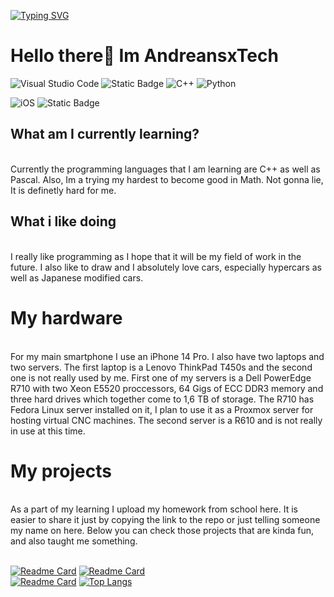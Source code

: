 [![Typing SVG](https://readme-typing-svg.demolab.com?font=Fira+Code&pause=1000&color=F7C967&width=435&lines=Welcome+to+my+profile)](https://git.io/typing-svg)
# Hello there👋 Im AndreansxTech
![Visual Studio Code](https://img.shields.io/badge/Visual%20Studio%20Code-0078d7.svg?style=for-the-badge&logo=visual-studio-code&logoColor=white)
<img alt="Static Badge" src="https://img.shields.io/badge/Code%3A%3Ablocks-white?style=for-the-badge&logo=Code%3A%3ABlocks">
![C++](https://img.shields.io/badge/c++-%2300599C.svg?style=for-the-badge&logo=c%2B%2B&logoColor=white)
![Python](https://img.shields.io/badge/python-3670A0?style=for-the-badge&logo=python&logoColor=ffdd54)
<!--- <img alt="Static Badge" src="https://img.shields.io/badge/PASCAL-yellow?style=for-the-badge">--->
![iOS](https://img.shields.io/badge/iOS-000000?style=for-the-badge&logo=ios&logoColor=white)
<img alt="Static Badge" src="https://img.shields.io/badge/Telegram-white?style=for-the-badge&logo=Telegram&link=web.telegram.org%2FKoliberekart">

## What am I currently learning?
</br>Currently the programming languages that I am learning are C++ as well as Pascal. Also, Im a
trying my hardest to become good in Math. Not gonna lie, It is definetly hard for me.</br>
## What i like doing
</br>I really like programming as I hope that it will be my field of work in the future. I also like to draw and I absolutely love cars, especially hypercars as well as Japanese modified cars. </br>

# My hardware
</br> For my main smartphone I use an iPhone 14 Pro. I also have two laptops and two servers. The first laptop is a Lenovo ThinkPad T450s and the second one is not really used by me. First one of my servers is a Dell PowerEdge R710 with two Xeon E5520 proccessors, 64 Gigs of ECC DDR3 memory and three hard drives which together come to 1,6 TB of storage. The R710 has Fedora Linux server installed on it, I plan to use it as a Proxmox server for hosting virtual CNC machines. The second server is a R610 and is not really in use at this time.

# My projects
</br>As a part of my learning I upload my homework from school here. It is easier to share it just by copying the link to the repo or just telling someone my name on here. Below you can check those projects that are kinda fun, and also taught me something.</br></br>


[![Readme Card](https://github-readme-stats.vercel.app/api/pin/?username=AndreansxTech&repo=switch-kalkulator&theme=merko)](https://github.com/AndreansxTech/Ka1kulat0r)
[![Readme Card](https://github-readme-stats.vercel.app/api/pin/?username=AndreansxTech&repo=triCalc&theme=merko)](https://github.com/AndreansxTech/triCalc)</br>
[![Readme Card](https://github-readme-stats.vercel.app/api/pin/?username=AndreansxTech&repo=DELL-R710-Additional-graphics-card-install&theme=merko)](https://github.com/AndreansxTech/DELL-R710-Additional-graphics-card-install)
[![Top Langs](https://github-readme-stats.vercel.app/api/top-langs/?username=AndreansxTech&layout=compact&theme=merko)](https://github.com/AndreansxTech)
<!---[![AndreansxTech GitHub stats](https://github-readme-stats.vercel.app/api?username=AndreansxTech)](https://github.com/AndreansxTech/github-readme-stats)
